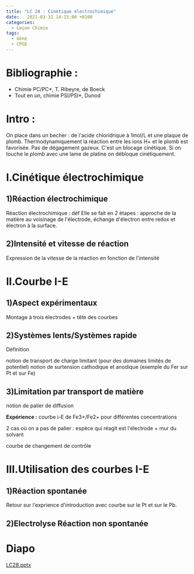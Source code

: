 ```yaml
---
title: "LC 28 : Cinétique électrochimique"
date:   2021-03-31 14:15:00 +0100
categories:
  - Leçon Chimie
tags:
  - Géné
  - CPGE
---
```

# Bibliographie :
- Chimie PC/PC*, T. Ribeyre, de Boeck
- Tout en un, chimie PSI/PSI*, Dunod
# Intro : 
On place dans un becher :  de l'acide chloridrique à 1mol/L et une plaque de plomb. Thermodynamiquement la réaction entre les ions H+ et le plomb est favorisée. Pas de dégagement gazeux. C'est un blocage cinétique. Si on touche le plomb avec une lame de platine on débloque cinétiquement.

# I.Cinétique électrochimique
## 1)Réaction électrochimique
Réaction électrochimique : déf
Elle se fait en 2 étapes  : approche de la matière au voisinage de l'électrode, échange d'électron entre redox et électron à la surface.

## 2)Intensité et vitesse de réaction
Expression de la vitesse de la réaction en fonction de l'intensité

# II.Courbe I-E
## 1)Aspect expérimentaux
Montage à trois électrodes + tête des courbes

## 2)Systèmes lents/Systèmes rapide
Définition

notion de transport de charge limitant (pour des domaines limités de potentiel)
notion de surtension cathodique et anodique (exemple du Fer sur Pt et sur Fe)

## 3)Limitation par transport de matière
notion de palier de diffusion

**Expérience :** courbe i-E de Fe3+/Fe2+ pour différentes concentrations

2 cas où on a pas de palier  : espèce qui réagit est l'électrode + mur du solvant

courbe de changement de contrôle

# III.Utilisation des courbes I-E
## 1)Réaction spontanée

Retour sur l'exprience d'introduction avec courbe sur le Pt et sur le Pb.

## 2)Electrolyse Réaction non spontanée

# Diapo
[LC28.pptx](https://github.com/Didinette/Didinette.github.io/files/6664225/LC28.pptx)

